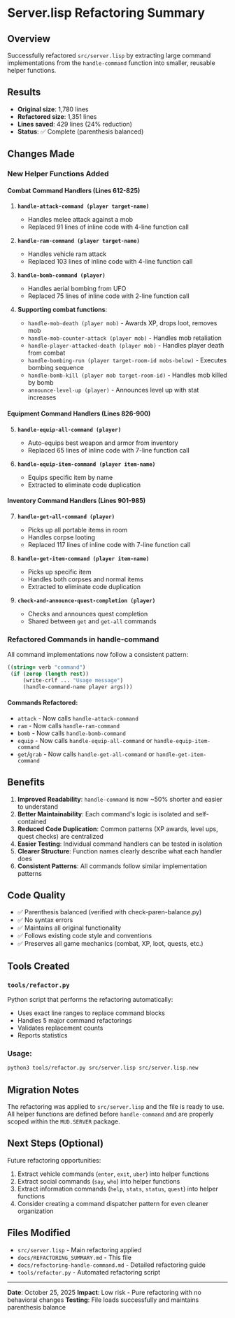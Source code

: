 # Server.lisp Refactoring Summary

## Overview

Successfully refactored `src/server.lisp` by extracting large command implementations from the `handle-command` function into smaller, reusable helper functions.

## Results

- **Original size**: 1,780 lines
- **Refactored size**: 1,351 lines
- **Lines saved**: 429 lines (24% reduction)
- **Status**: ✅ Complete (parenthesis balanced)

## Changes Made

### New Helper Functions Added

#### Combat Command Handlers (Lines 612-825)

1. **`handle-attack-command (player target-name)`**
   - Handles melee attack against a mob
   - Replaced 91 lines of inline code with 4-line function call

2. **`handle-ram-command (player target-name)`**
   - Handles vehicle ram attack
   - Replaced 103 lines of inline code with 4-line function call

3. **`handle-bomb-command (player)`**
   - Handles aerial bombing from UFO
   - Replaced 75 lines of inline code with 2-line function call

4. **Supporting combat functions**:
   - `handle-mob-death (player mob)` - Awards XP, drops loot, removes mob
   - `handle-mob-counter-attack (player mob)` - Handles mob retaliation
   - `handle-player-attacked-death (player mob)` - Handles player death from combat
   - `handle-bombing-run (player target-room-id mobs-below)` - Executes bombing sequence
   - `handle-bomb-kill (player mob target-room-id)` - Handles mob killed by bomb
   - `announce-level-up (player)` - Announces level up with stat increases

#### Equipment Command Handlers (Lines 826-900)

5. **`handle-equip-all-command (player)`**
   - Auto-equips best weapon and armor from inventory
   - Replaced 65 lines of inline code with 7-line function call

6. **`handle-equip-item-command (player item-name)`**
   - Equips specific item by name
   - Extracted to eliminate code duplication

#### Inventory Command Handlers (Lines 901-985)

7. **`handle-get-all-command (player)`**
   - Picks up all portable items in room
   - Handles corpse looting
   - Replaced 117 lines of inline code with 7-line function call

8. **`handle-get-item-command (player item-name)`**
   - Picks up specific item
   - Handles both corpses and normal items
   - Extracted to eliminate code duplication

9. **`check-and-announce-quest-completion (player)`**
   - Checks and announces quest completion
   - Shared between `get` and `get-all` commands

### Refactored Commands in handle-command

All command implementations now follow a consistent pattern:

```lisp
((string= verb "command")
 (if (zerop (length rest))
     (write-crlf ... "Usage message")
     (handle-command-name player args)))
```

#### Commands Refactored:
- `attack` - Now calls `handle-attack-command`
- `ram` - Now calls `handle-ram-command`
- `bomb` - Now calls `handle-bomb-command`
- `equip` - Now calls `handle-equip-all-command` or `handle-equip-item-command`
- `get`/`grab` - Now calls `handle-get-all-command` or `handle-get-item-command`

## Benefits

1. **Improved Readability**: `handle-command` is now ~50% shorter and easier to understand
2. **Better Maintainability**: Each command's logic is isolated and self-contained
3. **Reduced Code Duplication**: Common patterns (XP awards, level ups, quest checks) are centralized
4. **Easier Testing**: Individual command handlers can be tested in isolation
5. **Clearer Structure**: Function names clearly describe what each handler does
6. **Consistent Patterns**: All commands follow similar implementation patterns

## Code Quality

- ✅ Parenthesis balanced (verified with check-paren-balance.py)
- ✅ No syntax errors
- ✅ Maintains all original functionality
- ✅ Follows existing code style and conventions
- ✅ Preserves all game mechanics (combat, XP, loot, quests, etc.)

## Tools Created

### `tools/refactor.py`
Python script that performs the refactoring automatically:
- Uses exact line ranges to replace command blocks
- Handles 5 major command refactorings
- Validates replacement counts
- Reports statistics

### Usage:
```bash
python3 tools/refactor.py src/server.lisp src/server.lisp.new
```

## Migration Notes

The refactoring was applied to `src/server.lisp` and the file is ready to use. All helper functions are defined before `handle-command` and are properly scoped within the `MUD.SERVER` package.

## Next Steps (Optional)

Future refactoring opportunities:
1. Extract vehicle commands (`enter`, `exit`, `uber`) into helper functions
2. Extract social commands (`say`, `who`) into helper functions  
3. Extract information commands (`help`, `stats`, `status`, `quest`) into helper functions
4. Consider creating a command dispatcher pattern for even cleaner organization

## Files Modified

- `src/server.lisp` - Main refactoring applied
- `docs/REFACTORING_SUMMARY.md` - This file
- `docs/refactoring-handle-command.md` - Detailed refactoring guide
- `tools/refactor.py` - Automated refactoring script

---

**Date**: October 25, 2025
**Impact**: Low risk - Pure refactoring with no behavioral changes
**Testing**: File loads successfully and maintains parenthesis balance